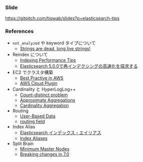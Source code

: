 ### Slide

https://gitpitch.com/tiqwab/slides?p=elasticsearch-tips

### References

- `not_analyzed` や keyword タイプについて
  - [Strings are dead, long live strings!][1]
- Reindex について
  - [Indexing Performance Tips][2]
  - [Elasticsearch 5.0.0で再インデクシングの高速化を探求する][3]
- EC2 でクラスタ構築
  - [Best Practive in AWS][4]
  - [AWS Cloud Plugin][5]
- Cardinality と HyperLogLog++
  - [Count-distinct problem][6]
  - [Approximate Aggregations][7]
  - [Cardinality Aggregation][8]
- Routing
  - [User-Based Data][9]
  - [routing field][10]
- Index Alias
  - [Elasticsearch インデックス・エイリアス][11]
  - [Index Aliases][12]
- Split Brain
  - [Minimum Master Nodes][13]
  - [Breaking changes in 7.0][14]

[1]: https://www.elastic.co/jp/blog/strings-are-dead-long-live-strings
[2]: https://www.elastic.co/guide/en/elasticsearch/guide/current/indexing-performance.html
[3]: https://blog.cybozu.io/entry/2016/08/18/100000
[4]: https://www.elastic.co/guide/en/elasticsearch/plugins/master/cloud-aws-best-practices.html
[5]: https://www.elastic.co/guide/en/elasticsearch/plugins/2.4/cloud-aws.html
[6]: https://en.wikipedia.org/wiki/Count-distinct_problem
[7]: https://www.elastic.co/guide/en/elasticsearch/guide/current/_approximate_aggregations.html
[8]: https://www.elastic.co/guide/en/elasticsearch/reference/current/search-aggregations-metrics-cardinality-aggregation.html
[9]: https://www.elastic.co/guide/en/elasticsearch/guide/current/user-based.html
[10]: https://www.elastic.co/guide/en/elasticsearch/reference/current/mapping-routing-field.html
[11]: https://medium.com/hello-elasticsearch/elasticsearch-c8c9c711f40
[12]: https://www.elastic.co/guide/en/elasticsearch/reference/current/indices-aliases.html
[13]: https://www.elastic.co/guide/en/elasticsearch/guide/1.x/_important_configuration_changes.html#_minimum_master_nodes
[14]: https://www.elastic.co/guide/en/elasticsearch/reference/current/breaking-changes-7.0.html
